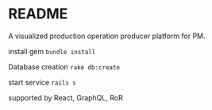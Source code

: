 # README

A visualized production operation producer platform for PM.



install gem
`bundle install`

Database creation
`rake db:create`

start service
`rails s`

supported by React, GraphQL, RoR
